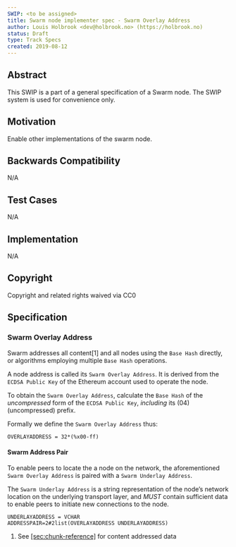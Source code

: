 ```yaml
---
SWIP: <to be assigned>
title: Swarm node implementer spec - Swarm Overlay Address
author: Louis Holbrook <dev@holbrook.no> (https://holbrook.no)
status: Draft
type: Track Specs
created: 2019-08-12
---
```


## Abstract

This SWIP is a part of a general specification of a Swarm node. The SWIP system is used for convenience only.

## Motivation

Enable other implementations of the swarm node.

## Backwards Compatibility

N/A

## Test Cases

N/A

## Implementation

N/A

## Copyright

Copyright and related rights waived via CC0

## Specification

### Swarm Overlay Address

Swarm addresses all content\[1\] and all nodes using the `Base Hash`
directly, or algorithms employing multiple `Base Hash` operations.

A node address is called its `Swarm Overlay Address`. It is derived from
the `ECDSA Public Key` of the Ethereum account used to operate the node.

To obtain the `Swarm Overlay Address`, calculate the `Base Hash` of the
*uncompressed* form of the `ECDSA Public Key`, *including* its \(04\)
(uncompressed) prefix. 

Formally we define the `Swarm Overlay Address` thus:

    OVERLAYADDRESS = 32*(%x00-ff)

#### Swarm Address Pair

To enable peers to locate the a node on the network, the aforementioned
`Swarm Overlay Address` is paired with a `Swarm Underlay Address`.

The `Swarm Underlay Address` is a string representation of the node’s
network location on the underlying transport layer, and *MUST* contain
sufficient data to enable peers to initiate new connections to the node.

    UNDERLAYADDRESS = VCHAR
    ADDRESSPAIR=2#2list(OVERLAYADDRESS UNDERLAYADDRESS)

1.  See [\[sec:chunk-reference\]](#sec:chunk-reference) for content
    addressed data
